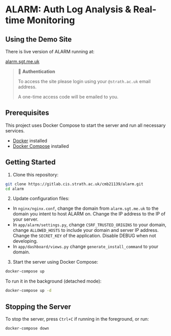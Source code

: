 # ALARM: Auth Log Analysis & Real-time Monitoring

## Using the Demo Site

There is live version of ALARM running at:

[alarm.sgt.me.uk](https://alarm.sgt.me.uk)


> 🔐 **Authentication**
>
> To access the site please login using your `@strath.ac.uk` email address.
> 
>A one-time access code will be emailed to you.


## Prerequisites

This project uses Docker Compose to start the server and run all necessary services.

- [Docker](https://docs.docker.com/get-docker/) installed
- [Docker Compose](https://docs.docker.com/compose/install/) installed

## Getting Started

1. Clone this repository:

```bash
git clone https://gitlab.cis.strath.ac.uk/cmb21139/alarm.git
cd alarm
```

2. Update configuration files:

- In `nginx/nginx.conf`, change the domain from `alarm.sgt.me.uk` to the domain you intent to host ALARM on. Change the IP address to the IP of your server.
- In `app/alarm/settings.py`, change `CSRF_TRUSTED_ORIGINS` to your domain, change `ALLOWED_HOSTS` to include your domain and server IP address. Change the `SECRET_KEY` of the application. Disable DEBUG when not developing.
- In `app/dashboard/views.py` change `generate_install_command` to your domain.

3. Start the server using Docker Compose:

```bash
docker-compose up
```

To run it in the background (detached mode):

```bash
docker-compose up -d
```

## Stopping the Server

To stop the server, press `Ctrl+C` if running in the foreground, or run:

```bash
docker-compose down
```